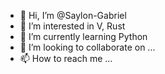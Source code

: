 - 👋 Hi, I’m @Saylon-Gabriel
- 👀 I’m interested in V, Rust
- 🌱 I’m currently learning Python
- 💞️ I’m looking to collaborate on ...
- 📫 How to reach me ...

<!---
Saylon-Gabriell/Saylon-Gabriell is a ✨ special ✨ repository because its `README.md` (this file) appears on your GitHub profile.
You can click the Preview link to take a look at your changes.
--->
